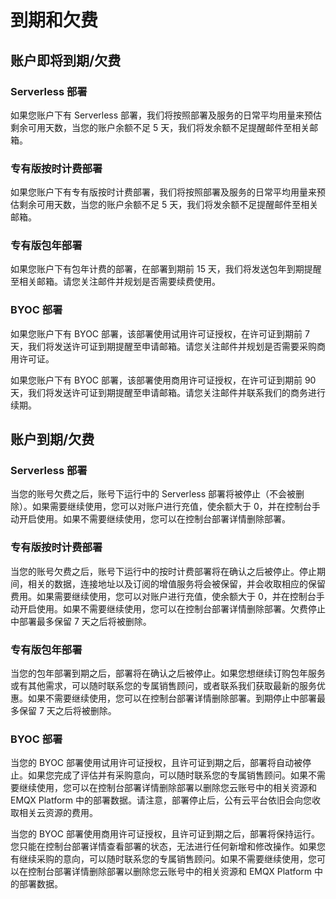 # 到期和欠费


## 账户即将到期/欠费

### Serverless 部署
如果您账户下有 Serverless 部署，我们将按照部署及服务的日常平均用量来预估剩余可用天数，当您的账户余额不足 5 天，我们将发余额不足提醒邮件至相关邮箱。

### 专有版按时计费部署
如果您账户下有专有版按时计费部署，我们将按照部署及服务的日常平均用量来预估剩余可用天数，当您的账户余额不足 5 天，我们将发余额不足提醒邮件至相关邮箱。

### 专有版包年部署
如果您账户下有包年计费的部署，在部署到期前 15 天，我们将发送包年到期提醒至相关邮箱。请您关注邮件并规划是否需要续费使用。

### BYOC 部署
如果您账户下有 BYOC 部署，该部署使用试用许可证授权，在许可证到期前 7 天，我们将发送许可证到期提醒至申请邮箱。请您关注邮件并规划是否需要采购商用许可证。

如果您账户下有 BYOC 部署，该部署使用商用许可证授权，在许可证到期前 90 天，我们将发送许可证到期提醒至申请邮箱。请您关注邮件并联系我们的商务进行续期。

## 账户到期/欠费

### Serverless 部署
当您的账号欠费之后，账号下运行中的 Serverless 部署将被停止（不会被删除）。如果需要继续使用，您可以对账户进行充值，使余额大于 0，并在控制台手动开启使用。如果不需要继续使用，您可以在控制台部署详情删除部署。


### 专有版按时计费部署
当您的账号欠费之后，账号下运行中的按时计费部署将在确认之后被停止。停止期间，相关的数据，连接地址以及订阅的增值服务将会被保留，并会收取相应的保留费用。如果需要继续使用，您可以对账户进行充值，使余额大于 0，并在控制台手动开启使用。如果不需要继续使用，您可以在控制台部署详情删除部署。欠费停止中部署最多保留 7 天之后将被删除。

### 专有版包年部署
当您的包年部署到期之后，部署将在确认之后被停止。如果您想继续订购包年服务或有其他需求，可以随时联系您的专属销售顾问，或者联系我们获取最新的服务优惠。如果不需要继续使用，您可以在控制台部署详情删除部署。到期停止中部署最多保留 7 天之后将被删除。

### BYOC 部署
当您的 BYOC 部署使用试用许可证授权，且许可证到期之后，部署将自动被停止。如果您完成了评估并有采购意向，可以随时联系您的专属销售顾问。如果不需要继续使用，您可以在控制台部署详情删除部署以删除您云账号中的相关资源和 EMQX Platform 中的部署数据。请注意，部署停止后，公有云平台依旧会向您收取相关云资源的费用。

当您的 BYOC 部署使用商用许可证授权，且许可证到期之后，部署将保持运行。您只能在控制台部署详情查看部署的状态，无法进行任何新增和修改操作。如果您有继续采购的意向，可以随时联系您的专属销售顾问。如果不需要继续使用，您可以在控制台部署详情删除部署以删除您云账号中的相关资源和 EMQX Platform 中的部署数据。

